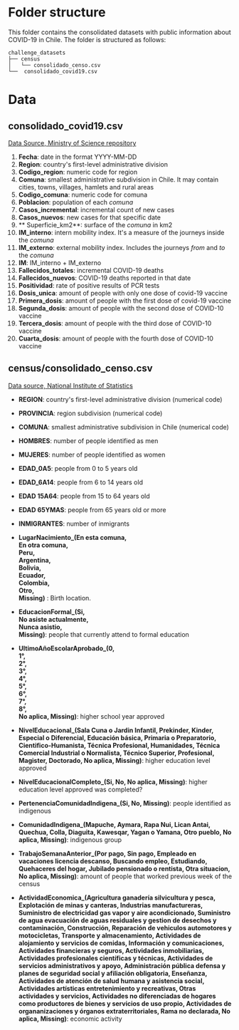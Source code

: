 # Folder structure

This folder contains the consolidated datasets with public information about COVID-19 in Chile. 
The folder is structured as follows:

```
challenge_datasets
├── census
│   └── consolidado_censo.csv
└──  consolidado_covid19.csv
```

# Data
## consolidado_covid19.csv

[Data Source, Ministry of Science repository](https://github.com/MinCiencia/Datos-COVID19)

1. **Fecha**: date in the format YYYY-MM-DD
2. **Region**: country's first-level administrative division
3. **Codigo_region**: numeric code for region
4. **Comuna**: smallest administrative subdivision in Chile. It may contain cities, towns, villages, hamlets and rural areas
5. **Codigo_comuna**: numeric code for comuna
6. **Poblacion**: population of each *comuna*
7. **Casos_incremental**: incremental count of new cases
8. **Casos_nuevos**: new cases for that specific date
9. ** Superficie_km2**: surface of the *comuna* in km2
10. **IM_interno**:  intern mobility index. It's a measure of the journeys inside the *comuna*
11. **IM_externo**: external mobility index. Includes the journeys *from* and *to* the *comuna*
12. **IM**: IM_interno + IM_externo
13. **Fallecidos_totales**: incremental COVID-19 deaths
14. **Fallecidos_nuevos**: COVID-19 deaths reported in that date
15. **Positividad**: rate of positive results of PCR tests
16. **Dosis_unica**: amount of people with only one dose of covid-19 vaccine
17. **Primera_dosis**: amount of people with the first dose of covid-19 vaccine
18. **Segunda_dosis**: amount of people with the second dose of COVID-10 vaccine
19. **Tercera_dosis**: amount of people with the third dose of COVID-10 vaccine
20. **Cuarta_dosis**: amount of people with the fourth dose of COVID-10 vaccine

## census/consolidado_censo.csv

[Data source, National Institute of Statistics](https://www.ine.cl/estadisticas/sociales/censos-de-poblacion-y-vivienda/censo-de-poblacion-y-vivienda)

- **REGION**:  country's first-level administrative division (numerical code)

- **PROVINCIA**: region subdivision (numerical code)

- **COMUNA**: smallest administrative subdivision in Chile (numerical code)

- **HOMBRES**: number of people identified as men

- **MUJERES**: number of people identified as women

- **EDAD_0A5**: people from 0 to 5 years old

- **EDAD_6A14**: people from 6 to 14 years old

- **EDAD 15A64**: people from 15 to 64 years old

- **EDAD 65YMAS**: people from 65 years old or more

- **INMIGRANTES**: number of inmigrants

- **LugarNacimiento_(En esta comuna, <br />
                     En otra comuna, <br />
                     Peru, <br />
                     Argentina, <br />
                     Bolivia, <br />
                     Ecuador, <br />
                     Colombia, <br />
                     Otro, <br />
                     Missing)** : Birth location. 

- **EducacionFormal_(Si, <br />
                     No asiste actualmente, <br />
                     Nunca asistio, <br />
                     Missing)**: people that currently attend to formal education

- **UltimoAñoEscolarAprobado_(0, <br />
                              1°, <br />
                              2°, <br />
                              3°, <br />
                              4°, <br />
                              5°, <br />
                              6°, <br />
                              7°, <br />
                              8°, <br />
                              No aplica, Missing)**: higher school year approved

- **NivelEducacional_(Sala Cuna o Jardin Infantil, 
                      Prekinder, 
                      Kinder, 
                      Especial o Diferencial, 
                      Educación básica, 
                      Primaria o Preparatorio, 
                      Cientifico-Humanista, 
                      Técnica Profesional, 
                      Humanidades, 
                      Técnica Comercial Industrial o Normalista, 
                      Técnico Superior, Profesional, 
                      Magister, 
                      Doctorado,
                      No aplica, Missing)**: higher education level approved

- **NivelEducacionalCompleto_(Si, 
                              No, 
                              No aplica, Missing)**: higher education level approved was completed?

- **PertenenciaComunidadIndigena_(Si, No, Missing)**: people identified as indigenous

- **ComunidadIndigena_(Mapuche, 
                       Aymara, 
                       Rapa Nui, 
                       Lican Antai, 
                       Quechua, 
                       Colla, 
                       Diaguita, 
                       Kawesqar, 
                       Yagan o Yamana, 
                       Otro pueblo, 
                       No aplica, Missing)**: indigenous group

- **TrabajoSemanaAnterior_(Por pago, 
                           Sin pago, 
                           Empleado en vacaciones licencia descanso, 
                           Buscando empleo, 
                           Estudiando, 
                           Quehaceres del hogar, 
                           Jubilado pensionado o rentista, 
                           Otra situacion, 
                           No aplica, Missing)**: amount of people that worked previous week of the census

- **ActividadEconomica_(Agricultura ganadería silvicultura y pesca, 
                        Explotación de minas y canteras, 
                        Industrias manufactureras, 
                        Suministro de electricidad gas vapor y aire acondicionado, 
                        Suministro de agua evacuación de aguas residuales y gestion de desechos y contaminación, 
                        Construcción, 
                        Reparación de vehiculos automotores y motocicletas, 
                        Transporte y almacenamiento, 
                        Actividades de alojamiento y servicios de comidas, 
                        Información y comunicaciones, 
                        Actividades financieras y seguros, 
                        Actividades inmobiliarias, 
                        Actividades profesionales científicas y técnicas, 
                        Actividades de servicios administrativos y apoyo,
                        Administración pública defensa y planes de seguridad social y afiliación obligatoria, 
                        Enseñanza, 
                        Actividades de atención de salud humana y asistencia social, 
                        Actividades artísticas entretenimiento y recreativas, 
                        Otras actividades y servicios, 
                        Actividades no diferenciadas de hogares como productores de bienes y servicios de uso propio,
                        Actividades de organanizaciones y órganos extraterritoriales, 
                        Rama no declarada, 
                        No aplica, Missing)**: economic activity
